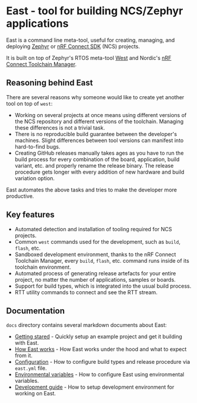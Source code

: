 # East - tool for building NCS/Zephyr applications

East is a command line meta-tool, useful for creating, managing, and deploying
[Zephyr] or [nRF Connect SDK] (NCS) projects.

[zephyr]: https://docs.zephyrproject.org/latest/
[nrf connect sdk]:
  https://developer.nordicsemi.com/nRF_Connect_SDK/doc/latest/nrf/introduction.html

It is built on top of Zephyr's RTOS meta-tool [West] and Nordic's [nRF Connect
Toolchain Manager].

[west]: https://github.com/zephyrproject-rtos/west
[nrf connect toolchain manager]:
  https://github.com/NordicSemiconductor/pc-nrfconnect-toolchain-manager

## Reasoning behind East

There are several reasons why someone would like to create yet another tool on
top of `west`:

- Working on several projects at once means using different versions of the NCS
  repository and different versions of the toolchain. Managing these differences
  is not a trivial task.
- There is no reproducible build guarantee between the developer's machines.
  Slight differences between tool versions can manifest into hard-to-find bugs.
- Creating GitHub releases manually takes ages as you have to run the build
  process for every combination of the board, application, build variant, etc.
  and properly rename the release binary. The release procedure gets longer with
  every addition of new hardware and build variation option.

East automates the above tasks and tries to make the developer more productive.

## Key features

- Automated detection and installation of tooling required for NCS projects.
- Common `west` commands used for the development, such as `build`, `flash`,
  etc.
- Sandboxed development environment, thanks to the nRF Connect Toolchain
  Manager, every `build`, `flash`, etc. command runs inside of its toolchain
  environment.
- Automated process of generating release artefacts for your entire project, no
  matter the number of applications, samples or boards.
- Support for build types, which is integrated into the usual build process.
- RTT utility commands to connect and see the RTT stream.

## Documentation

`docs` directory contains several markdown documents about East:

- [Getting stared] - Quickly setup an example project and get it building with
  East.
- [How East works] - How East works under the hood and what to expect from it.
- [Configuration] - How to configure build types and release procedure via
  `east.yml` file.
- [Environmental variables] - How to configure East using environmental
  variables.
- [Development guide] - How to setup development environment for working on
  East.

[getting stared]: docs/getting_started.md
[how east works]: docs/how_east_works.md
[configuration]: docs/configuration.md
[environmental variables]: docs/environmental_variables.md
[development guide]: docs/development_guide.md
